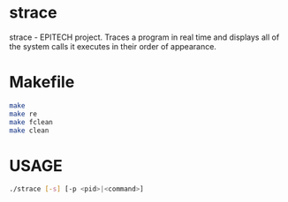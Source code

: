 # strace
strace - EPITECH project. Traces a program in real time and displays all of the system calls it executes in their order of appearance.

# Makefile
```bash
make
make re
make fclean
make clean
```

# USAGE
```bash
./strace [-s] [-p <pid>|<command>]
```